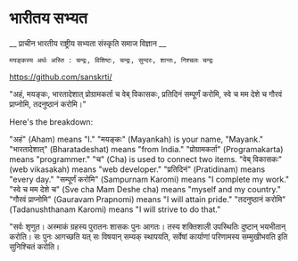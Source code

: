 # भारीतय सभ्यत 

__ प्राचीन भारतीय राष्ट्रीय सभ्यता संस्कृति समाज विज्ञान __

```sanskrit
मयङ्कस्य अर्थः अस्ति : चन्द्रः, विशिष्टः, चन्द्रः, सुन्दरः, शान्तः, निश्चलः चन्द्रः
```
https://github.com/sanskrti/

"अहं, मयङ्कः, भारतादेशात् प्रोग्रामकर्ता च वेब् विकासकः, प्रतिदिनं सम्पूर्णं करोमि, स्वे च मम देशे च गौरवं प्राप्नोमि, तदनुष्ठानं करोमि।"

Here's the breakdown:

"अहं" (Aham) means "I."
"मयङ्कः" (Mayankah) is your name, "Mayank."
"भारतादेशात्" (Bharatadeshat) means "from India."
"प्रोग्रामकर्ता" (Programakarta) means "programmer."
"च" (Cha) is used to connect two items.
"वेब् विकासकः" (web vikasakah) means "web developer."
"प्रतिदिनं" (Pratidinam) means "every day."
"सम्पूर्णं करोमि" (Sampurnam Karomi) means "I complete my work."
"स्वे च मम देशे च" (Sve cha Mam Deshe cha) means "myself and my country."
"गौरवं प्राप्नोमि" (Gauravam Prapnomi) means "I will attain pride."
"तदनुष्ठानं करोमि" (Tadanushthanam Karomi) means "I will strive to do that."
    
"सर्वः शृणुत। अस्माकं ग्रहस्य पुरातनः शासकः पुनः आगतः। तस्य शक्तिशाली उपस्थितिः दुष्टान् भयभीतान् करोति। सः पुनः आगच्छति यत् सः विषयान् सम्यक् स्थापयति, सर्वेषां कार्याणां परिणामस्य सम्मुखीभवति इति सुनिश्चितं करोति।
